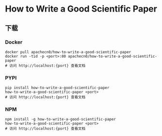 # How to Write a Good Scientific Paper

## 下载

### Docker

```
docker pull apachecn0/how-to-write-a-good-scientific-paper
docker run -tid -p <port>:80 apachecn0/how-to-write-a-good-scientific-paper
# 访问 http://localhost:{port} 查看文档
```

### PYPI

```
pip install how-to-write-a-good-scientific-paper
how-to-write-a-good-scientific-paper <port>
# 访问 http://localhost:{port} 查看文档
```

### NPM

```
npm install -g how-to-write-a-good-scientific-paper
how-to-write-a-good-scientific-paper <port>
# 访问 http://localhost:{port} 查看文档
```